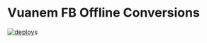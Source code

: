 # Vuanem FB Offline Conversions

[![deploy](https://github.com/hieumdd/vuanem_fb_offline_conversions/actions/workflows/main.yaml/badge.svg)](https://github.com/hieumdd/vuanem_fb_offline_conversions/actions/workflows/main.yaml)s
